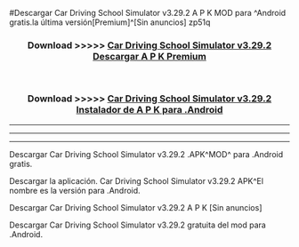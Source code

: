 #Descargar Car Driving School Simulator v3.29.2 A P K MOD para ^Android gratis.la última versión[Premium]^[Sin anuncios] zp51q



<div align="center">
<h3>Download >>>>> <a href="https://es-web.web.app/?es= ${title}">Car Driving School Simulator v3.29.2 Descargar A P K Premium</a></h3><br>

<h3>Download >>>>> <a href="https://es-web.web.app/?es= ${title}">Car Driving School Simulator v3.29.2 Instalador de A P K para .Android</a></h3>
</div>


----------------------------------------------------------

----------------------------------------------------------

----------------------------------------------------------

Descargar Car Driving School Simulator v3.29.2 .APK^MOD^ para .Android gratis.

Descargar la aplicación. Car Driving School Simulator v3.29.2 APK^El nombre es la versión para .Android.

Descargar Car Driving School Simulator v3.29.2 A P K [Sin anuncios]

Descargar Car Driving School Simulator v3.29.2 gratuita del mod para .Android.